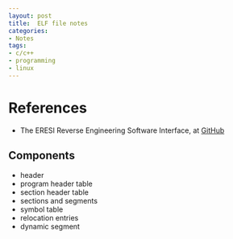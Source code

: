 ```yaml
---
layout: post
title:  ELF file notes
categories:
- Notes
tags:
- c/c++
- programming
- linux
---
```


# References
 - The ERESI Reverse Engineering Software Interface, at [GitHub][1]

## Components
 - header
 - program header table
 - section header table
 - sections and segments
 - symbol table
 - relocation entries
 - dynamic segment
 


[1]: https://github.com/thorkill/eresi
